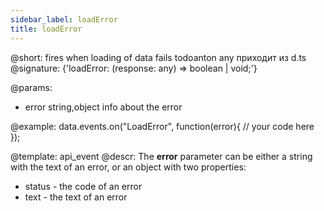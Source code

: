 ```yaml
---
sidebar_label: loadError
title: loadError
---          
```


@short: fires when loading of data fails
todoanton any приходит из d.ts
@signature: {'loadError: (response: any) => boolean | void;'}
	
@params:
- error			string,object		info about the error

@example:
data.events.on("LoadError", function(error){
	// your code here
});


@template:	api_event
@descr:
The **error** parameter can be either a string with the text of an error, or an object with two properties:

- status - the code of an error
- text - the text of an error

	
